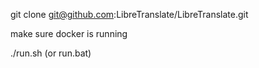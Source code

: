 git clone git@github.com:LibreTranslate/LibreTranslate.git

make sure docker is running

./run.sh (or run.bat)

